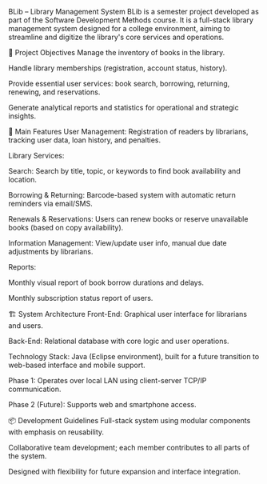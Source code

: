 BLib – Library Management System
BLib is a semester project developed as part of the Software Development Methods course. It is a full-stack library management system designed for a college environment, aiming to streamline and digitize the library's core services and operations.

🎯 Project Objectives
Manage the inventory of books in the library.

Handle library memberships (registration, account status, history).

Provide essential user services: book search, borrowing, returning, renewing, and reservations.

Generate analytical reports and statistics for operational and strategic insights.

🧩 Main Features
User Management: Registration of readers by librarians, tracking user data, loan history, and penalties.

Library Services:

Search: Search by title, topic, or keywords to find book availability and location.

Borrowing & Returning: Barcode-based system with automatic return reminders via email/SMS.

Renewals & Reservations: Users can renew books or reserve unavailable books (based on copy availability).

Information Management: View/update user info, manual due date adjustments by librarians.

Reports:

Monthly visual report of book borrow durations and delays.

Monthly subscription status report of users.

🏗️ System Architecture
Front-End: Graphical user interface for librarians and users.

Back-End: Relational database with core logic and user operations.

Technology Stack: Java (Eclipse environment), built for a future transition to web-based interface and mobile support.

Phase 1: Operates over local LAN using client-server TCP/IP communication.

Phase 2 (Future): Supports web and smartphone access.

📦 Development Guidelines
Full-stack system using modular components with emphasis on reusability.

Collaborative team development; each member contributes to all parts of the system.

Designed with flexibility for future expansion and interface integration.

